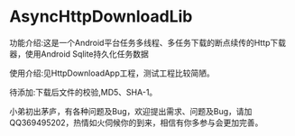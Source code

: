 # AsyncHttpDownloadLib

功能介绍:这是一个Android平台任务多线程、多任务下载的断点续传的Http下载器，使用Android Sqlite持久化任务数据

使用介绍:见HttpDownloadApp工程，测试工程比较简陋。

待添加:下载后文件的校验,MD5、SHA-1。

小弟初出茅庐，有各种问题及Bug，欢迎提出需求、问题及Bug，请加QQ369495202，热情如火伺候你的到来，相信有你多参与会更加完善。

